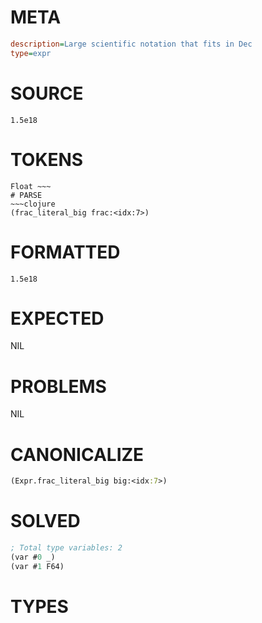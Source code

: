# META
~~~ini
description=Large scientific notation that fits in Dec
type=expr
~~~
# SOURCE
~~~roc
1.5e18
~~~
# TOKENS
~~~text
Float ~~~
# PARSE
~~~clojure
(frac_literal_big frac:<idx:7>)
~~~
# FORMATTED
~~~roc
1.5e18
~~~
# EXPECTED
NIL
# PROBLEMS
NIL
# CANONICALIZE
~~~clojure
(Expr.frac_literal_big big:<idx:7>)
~~~
# SOLVED
~~~clojure
; Total type variables: 2
(var #0 _)
(var #1 F64)
~~~
# TYPES
~~~roc
~~~
